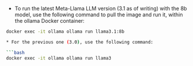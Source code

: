 * To run the latest Meta-Llama LLM version (3.1 as of writing) with the 8b model, use the following command
  to pull the image and run it, within the ollama Docker container:

```bash
docker exec -it ollama ollama run llama3.1:8b

* For the previous one (3.0), use the following command:

```bash
docker exec -it ollama ollama run llama3